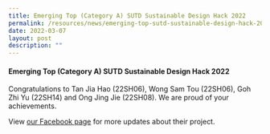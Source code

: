 ```yaml
---
title: Emerging Top (Category A) SUTD Sustainable Design Hack 2022
permalink: /resources/news/emerging-top-sutd-sustainable-design-hack-2022
date: 2022-03-07
layout: post
description: ""
---
```

#### Emerging Top (Category A) SUTD Sustainable Design Hack 2022

Congratulations to Tan Jia Hao (22SH06), Wong Sam Tou (22SH06), Goh Zhi Yu (22SH14) and Ong Jing Jie (22SH08). We are proud of your achievements.

View [our Facebook page](https://www.facebook.com/nationaljc/posts/1664540267216831) for more updates about their project.